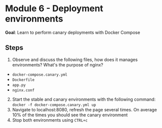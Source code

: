 # Module 6 - Deployment environments

**Goal**: Learn to perform canary deployments with Docker Compose

## Steps

1. Observe and discuss the following files, how does it manages environments? What's the purpose of nginx?

- `docker-compose.canary.yml`
- `Dockerfile`
- `app.py`
- `nginx.conf`

2. Start the stable and canary environments with the following command: `docker -f docker-compose.canary.yml up`
3. Navigate to localhost:8080, refresh the page several times. On average 10% of the times you should see the canary environment
7. Stop both environments using `CTRL+c`
